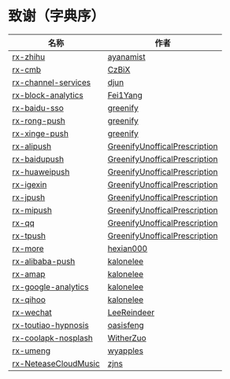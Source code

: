 # 致谢（字典序）

| 名称 | 作者 |
| --- | --- |
| [rx-zhihu](https://github.com/ayanamist/rx-zhihu) | [ayanamist](https://github.com/ayanamist) |
| [rx-cmb](https://github.com/CzBiX/rx-cmb) | [CzBiX](https://github.com/CzBiX) |
| [rx-channel-services](https://github.com/djun/rx-channel-services) | [djun](https://github.com/djun) |
| [rx-block-analytics](https://github.com/Fei1Yang/rx-block-analytics) | [Fei1Yang](https://github.com/Fei1Yang) |
| [rx-baidu-sso](https://github.com/greenify/rx-baidu-sso) | [greenify](https://github.com/greenify) |
| [rx-rong-push](https://github.com/greenify/rx-rong-push) | [greenify](https://github.com/greenify) |
| [rx-xinge-push](https://github.com/greenify/rx-xinge-push) | [greenify](https://github.com/greenify) |
| [rx-alipush](https://github.com/GreenifyUnofficalPrescription/rx-alipush) | [GreenifyUnofficalPrescription](https://github.com/GreenifyUnofficalPrescription) |
| [rx-baidupush](https://github.com/GreenifyUnofficalPrescription/rx-baidupush) | [GreenifyUnofficalPrescription](https://github.com/GreenifyUnofficalPrescription) |
| [rx-huaweipush](https://github.com/GreenifyUnofficalPrescription/rx-huaweipush) | [GreenifyUnofficalPrescription](https://github.com/GreenifyUnofficalPrescription) |
| [rx-igexin](https://github.com/GreenifyUnofficalPrescription/rx-igexin) | [GreenifyUnofficalPrescription](https://github.com/GreenifyUnofficalPrescription) |
| [rx-jpush](https://github.com/GreenifyUnofficalPrescription/rx-jpush) | [GreenifyUnofficalPrescription](https://github.com/GreenifyUnofficalPrescription) |
| [rx-mipush](https://github.com/GreenifyUnofficalPrescription/rx-mipush) | [GreenifyUnofficalPrescription](https://github.com/GreenifyUnofficalPrescription) |
| [rx-qq](https://github.com/GreenifyUnofficalPrescription/rx-qq) | [GreenifyUnofficalPrescription](https://github.com/GreenifyUnofficalPrescription) |
| [rx-tpush](https://github.com/GreenifyUnofficalPrescription/rx-tpush) | [GreenifyUnofficalPrescription](https://github.com/GreenifyUnofficalPrescription) |
| [rx-more](https://github.com/hexian000/rx-more) | [hexian000](https://github.com/hexian000) |
| [rx-alibaba-push](https://github.com/kalonelee/rx-alibaba-push) | [kalonelee](https://github.com/kalonelee) |
| [rx-amap](https://github.com/kalonelee/rx-amap) | [kalonelee](https://github.com/kalonelee) |
| [rx-google-analytics](https://github.com/kalonelee/rx-google-analytics) | [kalonelee](https://github.com/kalonelee) |
| [rx-qihoo](https://github.com/kalonelee/rx-qihoo) | [kalonelee](https://github.com/kalonelee) |
| [rx-wechat](https://github.com/LeeReindeer/rx-wechat) | [LeeReindeer](https://github.com/LeeReindeer) |
| [rx-toutiao-hypnosis](https://github.com/oasisfeng/rx-toutiao-hypnosis) | [oasisfeng](https://github.com/oasisfeng) |
| [rx-coolapk-nosplash](https://github.com/WitherZuo/rx-coolapk-nosplash) | [WitherZuo](https://github.com/WitherZuo) |
| [rx-umeng](https://github.com/wyapples/rx-umeng) | [wyapples](https://github.com/wyapples) |
| [rx-NeteaseCloudMusic](https://github.com/zjns/rx-NeteaseCloudMusic) | [zjns](https://github.com/zjns) |
